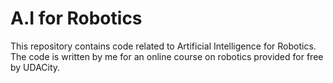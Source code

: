# A.I for Robotics
 This repository contains code related to Artificial Intelligence for Robotics. The code is written by me for an online course on robotics provided for free by UDACity. 
